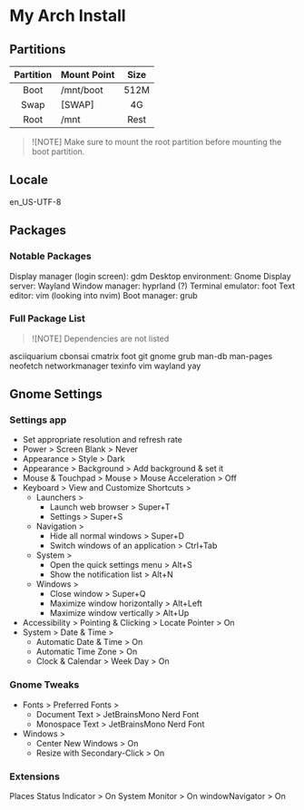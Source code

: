 # My Arch Install

## Partitions

| Partition | Mount Point | Size |
|:---------:|:------------|:----:|
|   Boot    |  /mnt/boot  | 512M |
|   Swap    |   [SWAP]    |  4G  |
|   Root    |    /mnt     | Rest |

> ![NOTE]
> Make sure to mount the root partition before mounting the boot partition.

## Locale

en\_US-UTF-8

## Packages

### Notable Packages

Display manager (login screen): gdm
Desktop environment: Gnome
Display server: Wayland
Window manager: hyprland (?)
Terminal emulator: foot
Text editor: vim (looking into nvim)
Boot manager: grub

### Full Package List

> ![NOTE]
> Dependencies are not listed

asciiquarium
cbonsai
cmatrix
foot
git
gnome
grub
man-db
man-pages
neofetch
networkmanager
texinfo
vim
wayland
yay

## Gnome Settings

### Settings app

- Set appropriate resolution and refresh rate
- Power > Screen Blank > Never
- Appearance > Style > Dark
- Appearance > Background > Add background & set it
- Mouse & Touchpad > Mouse > Mouse Acceleration > Off
- Keyboard > View and Customize Shortcuts >
    - Launchers >
        - Launch web browser > Super+T
        - Settings > Super+S
    - Navigation >
        - Hide all normal windows > Super+D
        - Switch windows of an application > Ctrl+Tab
    - System >
        - Open the quick settings menu > Alt+S
        - Show the notification list > Alt+N
    - Windows >
        - Close window > Super+Q
        - Maximize window horizontally > Alt+Left
        - Maximize window vertically > Alt+Up
- Accessibility > Pointing & Clicking > Locate Pointer > On
- System > Date & Time >
    - Automatic Date & Time > On
    - Automatic Time Zone > On
    - Clock & Calendar > Week Day > On

### Gnome Tweaks

- Fonts > Preferred Fonts >
    - Document Text > JetBrainsMono Nerd Font
    - Monospace Text > JetBrainsMono Nerd Font
- Windows >
    - Center New Windows > On
    - Resize with Secondary-Click > On

### Extensions

Places Status Indicator > On
System Monitor > On
windowNavigator > On

